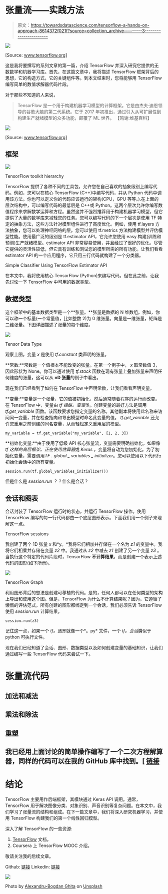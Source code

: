 # 张量流——实践方法

> 原文：<https://towardsdatascience.com/tensorflow-a-hands-on-approach-8614372f021f?source=collection_archive---------3----------------------->

![](img/aae21dcfe01be18845d935ad092b7e25.png)

[Source: www.tensorflow.org]

这是我将要撰写的系列文章的第一篇，介绍 TensorFlow 并深入研究它提供的无数数学和机器学习库。首先，在这篇文章中，我将描述 TensorFlow 框架背后的思想，它的构造方式，它的关键组件等。到本文结束时，您将能够用 TensorFlow 编写简单的数值求解器代码片段。

对于那些不知道的人来说，

> TensorFlow 是一个用于构建机器学习模型的计算框架。它是由杰夫·迪恩领导的谷歌大脑的第二代系统。它于 2017 年初推出，通过引入从可扩展性到构建生产就绪模型的众多功能，颠覆了 ML 世界。
> 【鸣谢:维基百科】

![](img/29a5bd9a09b3e2e7d6eaadf031deb4ed.png)

[Source: www.tensorflow.org]

## 框架

![](img/c0820f4bca1b9f35d4af859a453a4331.png)

TensorFlow toolkit hierarchy

TensorFlow 提供了各种不同的工具包，允许您在自己喜欢的抽象级别上编写代码。例如，您可以在核心 TensorFlow (C++)中编写代码，并从 Python 代码中调用该方法。你也可以定义你的代码应该运行的架构(CPU，GPU 等等。).在上面的层次结构中，可以编写代码的最低层是 C++或 Python。这两个层次允许你编写数值程序来求解数学运算和方程。虽然这并不强烈推荐用于构建机器学习模型，但它提供了大量的数学库来减轻您的任务。您可以编写代码的下一个层次是使用 TF 特定的抽象方法，这些方法针对模型组件进行了高度优化。例如，使用 tf.layers 方法抽象，您可以处理神经网络的层。您可以使用 tf.metrics 方法构建模型并评估模型性能。使用最广泛的级别是 tf.estimator API，它允许您使用 easy 构建(训练和预测)生产就绪模型。estimator API 非常容易使用，并且经过了很好的优化。尽管它提供的灵活性较低，但它具有训练和测试您的模型所需的所有功能。让我们看看 estimator API 的一个应用程序，它只用三行代码就构建了一个分类器。

Simple Classifier Using TensorFlow Estimator API

在本文中，我将使用核心 TensorFlow (Python)来编写代码。但在此之前，让我先讨论一下 TensorFlow 中可用的数据类型。

## 数据类型

这个框架中的基本数据类型是一个**张量。**张量是数据的 N 维数组。例如，你可以称一个标量(一个常量值，比如整数 2)为 0 维张量。向量是一维张量，矩阵是二维张量。下图详细描述了张量的每个维度。

![](img/73b5fb68885c997fd52bd6b2c9d187a9.png)

Tensor Data Type

观察上图。变量 *x* 是使用 *tf.constant* 类声明的张量。

**常数:**常数是一个值根本不能改变的张量。在第一个例子中， *x* 取常数值 3，因此形状为 None。你可以通过使用 *tf.stack* 函数在现有张量上叠加张量来声明任何维度的张量，这可以从 **nD 张量**的例子中看出。

现在我们已经看到了如何在 TensorFlow 中声明常数，让我们看看声明变量。

**变量:**变量是一个张量，它的值被初始化，然后通常随着程序的运行而改变。在 TensorFlow 中，变量由 *tf 操纵。变量*类。创建变量的最好方法是调用 *tf.get_variable* 函数。该函数要求您指定变量的名称。其他副本将使用此名称来访问同一变量，并在检查指向和导出模型时命名此变量的值。 *tf.get_variable* 还允许您重用之前创建的同名变量，从而轻松定义重用层的模型。

```
my_variable = tf.get_variable("my_variable", [1, 2, 3])
```

**初始化变量:**由于使用了低级 API 核心张量流，变量需要明确初始化。如果像 *tf 这样的高层框架。正在使用估算器*或 *Keras* ，变量将自动为您初始化。为了初始化变量，需要调用*TF . global _ variables _ initializer*。您可以使用以下代码行初始化会话中的所有变量。

```
session.run(tf.global_variables_initializer())
```

但是什么是 *session.run* ？？什么是会话？

## 会话和图表

会话封装了 TensorFlow 运行时的状态，并运行 TensorFlow 操作。使用 TensorFlow 编写的每一行代码都由一个底层图形表示。下面我们用一个例子来理解这一点。

TensorFlow sessions

我创建了两个 1D 张量 *x* 和*y。*我将它们相加并存储在一个名为 *z1* 的变量中。我将它们相乘并存储在变量 *z2* 中。我通过从 *z2* 中减去 *z1* 创建了另一个变量 *z3* 。当执行这个特定的代码片段时，TensorFlow **不计算结果**，而是创建一个表示上述代码的图形(如下所示)。

![](img/40ede78e5b91b1ef2d77dba9ca24a071.png)

TensorFlow Graph

利用图形背后的想法是创建可移植的代码。是的，任何人都可以在任何类型的架构上导出和使用这个图。但是，TensorFlow 为什么不计算结果呢？因为，它遵循了懒惰的评估范式。所有创建的图形都绑定到一个会话，我们必须告诉 TensorFlow 使用 *session.run* 计算结果。

```
session.run(z3)
```

记住这一点，如果一个 *tf。图形*就像一个*。py* 文件，一个 *tf。会话*类似于 python 可执行文件。

现在我们已经知道了会话、图形、数据类型以及如何创建变量的基础知识，让我们通过编写一些 TensorFlow 代码来尝试一下。

# 张量流代码

## 加法和减法

## 乘法和除法

## 重塑

## 我已经用上面讨论的简单操作编写了一个二次方程解算器，同样的代码可以在我的 GitHub 库中找到。[ [链接](https://github.com/avinashingit/TensorflowProjects/blob/master/Programming/Halleys%20Equation%20Solver.ipynb)

# 结论

TensorFlow 主要用作后端框架，其模块通过 Keras API 调用。通常，TensorFlow 用于解决图像分类、对象识别、声音识别等复杂问题。在本文中，我们学习了张量流的结构和组成。在下一篇文章中，我们将深入研究机器学习，并使用 TensorFlow 构建我们的第一个线性回归模型。

深入了解 TensorFlow 的一些资源:

1.  [TensorFlow](https://www.tensorflow.org) 文档。
2.  Coursera 上 TensorFlow MOOC 介绍。

敬请关注我的后续文章。

Github: [链接](https://github.com/avinashingit)
Linkedin: [链接](https://www.linkedin.com/in/avinashkadimisetty)

![](img/fadaf603c7797ffa84b4a80f02ea71b1.png)

Photo by [Alexandru-Bogdan Ghita](https://unsplash.com/photos/eM6WUs4nKMY?utm_source=unsplash&utm_medium=referral&utm_content=creditCopyText) on [Unsplash](https://unsplash.com/search/photos/intel?utm_source=unsplash&utm_medium=referral&utm_content=creditCopyText)